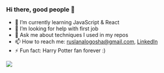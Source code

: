 ### Hi there, good people 👋


- 🌱 I’m currently learning JavaScript & React
- 🤔 I’m looking for help with first job
- 💬 Ask me about techniques I used in my repos
- 📫 How to reach me: ruslanalogosha@gmail.com, [LinkedIn](https://www.linkedin.com/in/ruslana-logosha-674b9241/)
- ⚡ Fun fact: Harry Potter fan forever :)

<img src="https://github-readme-stats.vercel.app/api?username=RuslanaLogosha&show_icons=true&theme=cobalt">
